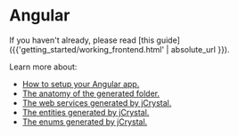 # Angular 
If you haven't already, please read [this guide]({{'getting_started/working_frontend.html' | absolute_url }}). 


Learn more about:
- [How to setup your Angular app.](setup.md)
- [The anatomy of the generated folder.](anatomy.md)
- [The web services generated by jCrystal.](webservices.md)
- [The entities generated by jCrystal.](entities.md)
- [The enums generated by jCrystal.](enums.md)